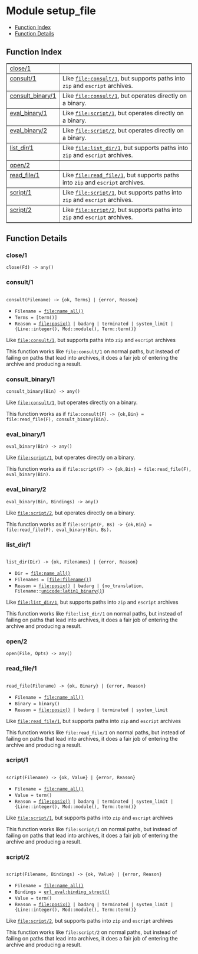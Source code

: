 

# Module setup_file #
* [Function Index](#index)
* [Function Details](#functions)

<a name="index"></a>

## Function Index ##


<table width="100%" border="1" cellspacing="0" cellpadding="2" summary="function index"><tr><td valign="top"><a href="#close-1">close/1</a></td><td></td></tr><tr><td valign="top"><a href="#consult-1">consult/1</a></td><td>Like <a docgen-rel="seemfa" docgen-href="file#consult/1" href="file.md#consult-1"><code>file:consult/1</code></a>, but supports paths into <code>zip</code> and <code>escript</code> archives.</td></tr><tr><td valign="top"><a href="#consult_binary-1">consult_binary/1</a></td><td>Like <a docgen-rel="seemfa" docgen-href="file#consult/1" href="file.md#consult-1"><code>file:consult/1</code></a>, but operates directly on a binary.</td></tr><tr><td valign="top"><a href="#eval_binary-1">eval_binary/1</a></td><td>Like <a docgen-rel="seemfa" docgen-href="file#script/1" href="file.md#script-1"><code>file:script/1</code></a>, but operates directly on a binary.</td></tr><tr><td valign="top"><a href="#eval_binary-2">eval_binary/2</a></td><td>Like <a docgen-rel="seemfa" docgen-href="file#script/2" href="file.md#script-2"><code>file:script/2</code></a>, but operates directly on a binary.</td></tr><tr><td valign="top"><a href="#list_dir-1">list_dir/1</a></td><td>Like <a docgen-rel="seemfa" docgen-href="file#list_dir/1" href="file.md#list_dir-1"><code>file:list_dir/1</code></a>, but supports paths into <code>zip</code> and <code>escript</code> archives.</td></tr><tr><td valign="top"><a href="#open-2">open/2</a></td><td></td></tr><tr><td valign="top"><a href="#read_file-1">read_file/1</a></td><td>Like <a docgen-rel="seemfa" docgen-href="file#read_file/1" href="file.md#read_file-1"><code>file:read_file/1</code></a>, but supports paths into <code>zip</code> and <code>escript</code> archives.</td></tr><tr><td valign="top"><a href="#script-1">script/1</a></td><td>Like <a docgen-rel="seemfa" docgen-href="file#script/1" href="file.md#script-1"><code>file:script/1</code></a>, but supports paths into <code>zip</code> and <code>escript</code> archives.</td></tr><tr><td valign="top"><a href="#script-2">script/2</a></td><td>Like <a docgen-rel="seemfa" docgen-href="file#script/2" href="file.md#script-2"><code>file:script/2</code></a>, but supports paths into <code>zip</code> and <code>escript</code> archives.</td></tr></table>


<a name="functions"></a>

## Function Details ##

<a name="close-1"></a>

### close/1 ###

`close(Fd) -> any()`

<a name="consult-1"></a>

### consult/1 ###

<pre><code>
consult(Filename) -&gt; {ok, Terms} | {error, Reason}
</code></pre>

<ul class="definitions"><li><code>Filename = <a href="http://www.erlang.org/doc/man/file.html#type-name_all">file:name_all()</a></code></li><li><code>Terms = [term()]</code></li><li><code>Reason = <a href="http://www.erlang.org/doc/man/file.html#type-posix">file:posix()</a> | badarg | terminated | system_limit | {Line::integer(), Mod::module(), Term::term()}</code></li></ul>

Like [`file:consult/1`](file.md#consult-1), but supports paths into `zip` and `escript` archives

This function works like `file:consult/1` on normal paths, but instead of failing
on paths that lead into archives, it does a fair job of entering the archive and
producing a result.

<a name="consult_binary-1"></a>

### consult_binary/1 ###

`consult_binary(Bin) -> any()`

Like [`file:consult/1`](file.md#consult-1), but operates directly on a binary.

This function works as if
`file:consult(F) -> {ok,Bin} = file:read_file(F), consult_binary(Bin).`

<a name="eval_binary-1"></a>

### eval_binary/1 ###

`eval_binary(Bin) -> any()`

Like [`file:script/1`](file.md#script-1), but operates directly on a binary.

This function works as if
`file:script(F) -> {ok,Bin} = file:read_file(F), eval_binary(Bin).`

<a name="eval_binary-2"></a>

### eval_binary/2 ###

`eval_binary(Bin, Bindings) -> any()`

Like [`file:script/2`](file.md#script-2), but operates directly on a binary.

This function works as if
`file:script(F, Bs) -> {ok,Bin} = file:read_file(F), eval_binary(Bin, Bs).`

<a name="list_dir-1"></a>

### list_dir/1 ###

<pre><code>
list_dir(Dir) -&gt; {ok, Filenames} | {error, Reason}
</code></pre>

<ul class="definitions"><li><code>Dir = <a href="http://www.erlang.org/doc/man/file.html#type-name_all">file:name_all()</a></code></li><li><code>Filenames = [<a href="http://www.erlang.org/doc/man/file.html#type-filename">file:filename()</a>]</code></li><li><code>Reason = <a href="http://www.erlang.org/doc/man/file.html#type-posix">file:posix()</a> | badarg | {no_translation, Filename::<a href="http://www.erlang.org/doc/man/unicode.html#type-latin1_binary">unicode:latin1_binary()</a>}</code></li></ul>

Like [`file:list_dir/1`](file.md#list_dir-1), but supports paths into `zip` and `escript` archives

This function works like `file:list_dir/1` on normal paths, but instead of failing
on paths that lead into archives, it does a fair job of entering the archive and
producing a result.

<a name="open-2"></a>

### open/2 ###

`open(File, Opts) -> any()`

<a name="read_file-1"></a>

### read_file/1 ###

<pre><code>
read_file(Filename) -&gt; {ok, Binary} | {error, Reason}
</code></pre>

<ul class="definitions"><li><code>Filename = <a href="http://www.erlang.org/doc/man/file.html#type-name_all">file:name_all()</a></code></li><li><code>Binary = binary()</code></li><li><code>Reason = <a href="http://www.erlang.org/doc/man/file.html#type-posix">file:posix()</a> | badarg | terminated | system_limit</code></li></ul>

Like [`file:read_file/1`](file.md#read_file-1), but supports paths into `zip` and `escript` archives

This function works like `file:read_file/1` on normal paths, but instead of failing
on paths that lead into archives, it does a fair job of entering the archive and
producing a result.

<a name="script-1"></a>

### script/1 ###

<pre><code>
script(Filename) -&gt; {ok, Value} | {error, Reason}
</code></pre>

<ul class="definitions"><li><code>Filename = <a href="http://www.erlang.org/doc/man/file.html#type-name_all">file:name_all()</a></code></li><li><code>Value = term()</code></li><li><code>Reason = <a href="http://www.erlang.org/doc/man/file.html#type-posix">file:posix()</a> | badarg | terminated | system_limit | {Line::integer(), Mod::module(), Term::term()}</code></li></ul>

Like [`file:script/1`](file.md#script-1), but supports paths into `zip` and `escript` archives

This function works like `file:script/1` on normal paths, but instead of failing
on paths that lead into archives, it does a fair job of entering the archive and
producing a result.

<a name="script-2"></a>

### script/2 ###

<pre><code>
script(Filename, Bindings) -&gt; {ok, Value} | {error, Reason}
</code></pre>

<ul class="definitions"><li><code>Filename = <a href="http://www.erlang.org/doc/man/file.html#type-name_all">file:name_all()</a></code></li><li><code>Bindings = <a href="http://www.erlang.org/doc/man/erl_eval.html#type-binding_struct">erl_eval:binding_struct()</a></code></li><li><code>Value = term()</code></li><li><code>Reason = <a href="http://www.erlang.org/doc/man/file.html#type-posix">file:posix()</a> | badarg | terminated | system_limit | {Line::integer(), Mod::module(), Term::term()}</code></li></ul>

Like [`file:script/2`](file.md#script-2), but supports paths into `zip` and `escript` archives

This function works like `file:script/2` on normal paths, but instead of failing
on paths that lead into archives, it does a fair job of entering the archive and
producing a result.

